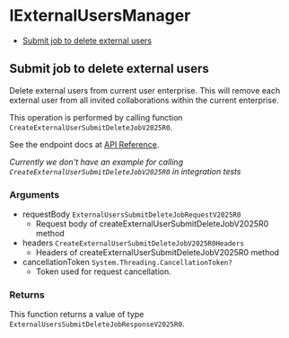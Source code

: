 # IExternalUsersManager


- [Submit job to delete external users](#submit-job-to-delete-external-users)

## Submit job to delete external users

Delete external users from current user enterprise. This will remove each
external user from all invited collaborations within the current enterprise.

This operation is performed by calling function `CreateExternalUserSubmitDeleteJobV2025R0`.

See the endpoint docs at
[API Reference](https://developer.box.com/reference/v2025.0/post-external-users-submit-delete-job/).

*Currently we don't have an example for calling `CreateExternalUserSubmitDeleteJobV2025R0` in integration tests*

### Arguments

- requestBody `ExternalUsersSubmitDeleteJobRequestV2025R0`
  - Request body of createExternalUserSubmitDeleteJobV2025R0 method
- headers `CreateExternalUserSubmitDeleteJobV2025R0Headers`
  - Headers of createExternalUserSubmitDeleteJobV2025R0 method
- cancellationToken `System.Threading.CancellationToken?`
  - Token used for request cancellation.


### Returns

This function returns a value of type `ExternalUsersSubmitDeleteJobResponseV2025R0`.





